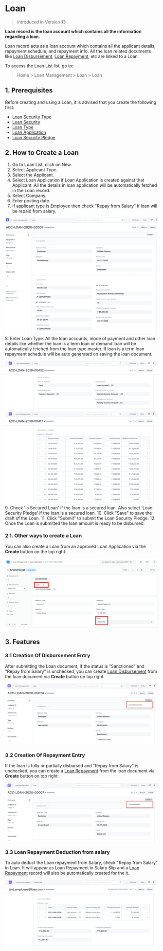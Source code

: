 
# Loan



> Introduced in Version 13


**Loan record is the loan account which contains all the information regarding a loan.**


Loan record acts as a loan account which contains all the applicant details, repayment schedule, and repayment info. All the loan related documents like [Loan Disbursement](/docs/en/loan-management/loan-disbursement), [Loan Repayment](/docs/en/loan-management/loan-repayment), etc are linked to a Loan.


To access the Loan List list, go to:
> Home > Loan Management > Loan > Loan


## 1. Prerequisites


Before creating and using a Loan, it is advised that you create the following first:


* [Loan Security Type](/docs/en/loan-management/loan-security-type)
* [Loan Security](/docs/en/loan-management/loan-security)
* [Loan Type](/docs/en/loan-management/loan-type)
* [Loan Application](/docs/en/loan-management/loan-application)
* [Loan Security Pledge](/docs/en/loan-management/loan-security-pledge)


## 2. How to Create a Loan


1. Go to Loan List, click on New.
2. Select Applicant Type.
3. Select the Applicant.
4. Select Loan Application if Loan Application is created against that Applicant. All the details in loan application will be automatically fetched in the Loan record.
5. Select Company.
6. Enter posting date.
7. If applicant type is Employee then check "Repay from Salary" if loan will be repaid from salary.


![Make Loan](/files/loan-details.png)
8. Enter Loan Type. All the loan accounts, mode of payment and other loan details like whether the loan is a term loan or demand loan will be automatically fetched from the loan type master. If loan is a term loan repayment schedule will be auto generated on saving the loan document.


![Make Loan](/files/loan-accounts.png)
![Make Loan](/files/loan-repayment-schedule.png)
9. Check 'Is Secured Loan' if the loan is a secured loan. Also select 'Loan Security Pledge' if the loan is a secured loan.
10. Click "Save" to save the draft of the Loan.
11. Click "Submit" to submit the Loan Security Pledge.
12. Once the Loan is submitted the loan amount is ready to be disbursed.


### 2.1. Other ways to create a Loan


You can also create a Loan from an approved Loan Application via the **Create** button on the top right.


![Loan Application](/files/create-loan.png)


## 3. Features


### 3.1 Creation Of Disbursement Entry


After submitting the Loan document, if the status is "Sanctioned" and "Repay from Salary" is unchecked, you can create [Loan Disbursement](/docs/en/loan-management/loan-disbursement) from the loan document via **Create** button on top right.


![Create Loan Disbursement](/files/create-loan-disbursement.png)


### 3.2 Creation Of Repayment Entry


If the loan is fully or partially disbursed and "Repay from Salary" is unchecked, you can create a [Loan Repayment](/docs/en/loan-management/loan-repayment) from the loan document via **Create** button on top right.


![Create Loan Repayment](/files/create-loan-repayment.png)


### 3.3 Loan Repayment Deduction from salary


To auto deduct the Loan repayment from Salary, check "Repay from Salary" in Loan. It will appear as Loan Repayment in Salary Slip and a [Loan Repayment](/docs/en/loan-management/loan-repayment) record will also be automatically created for the it.


![Salary Slip Loan](/files/salary-slip-loan.png)




